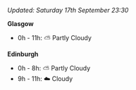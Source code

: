 *Updated: Saturday 17th September 23:30*

**Glasgow**

* 0h - 11h: :partly_sunny: Partly Cloudy

**Edinburgh**

* 0h - 8h: :partly_sunny: Partly Cloudy
* 9h - 11h: :cloud: Cloudy
